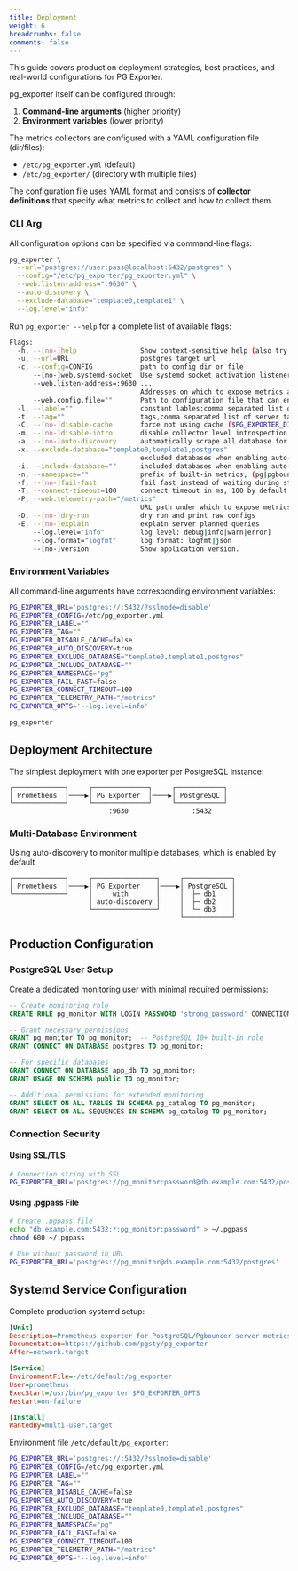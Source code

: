 ```yaml
---
title: Deployment
weight: 6
breadcrumbs: false
comments: false
---
```



This guide covers production deployment strategies, best practices, and real-world configurations for PG Exporter.

pg_exporter itself can be configured through:

1. **Command-line arguments** (higher priority)
2. **Environment variables** (lower priority)

The metrics collectors are configured with a YAML configuration file (dir/files):

- `/etc/pg_exporter.yml` (default)
- `/etc/pg_exporter/` (directory with multiple files)


The configuration file uses YAML format and consists of **collector definitions** that specify what metrics to collect and how to collect them.

### CLI Arg

All configuration options can be specified via command-line flags:

```bash
pg_exporter \
  --url="postgres://user:pass@localhost:5432/postgres" \
  --config="/etc/pg_exporter/pg_exporter.yml" \
  --web.listen-address=":9630" \
  --auto-discovery \
  --exclude-database="template0,template1" \
  --log.level="info"
```

Run `pg_exporter --help` for a complete list of available flags:

```bash
Flags:
  -h, --[no-]help                Show context-sensitive help (also try --help-long and --help-man).
  -u, --url=URL                  postgres target url
  -c, --config=CONFIG            path to config dir or file
      --[no-]web.systemd-socket  Use systemd socket activation listeners instead of port listeners (Linux only).
      --web.listen-address=:9630 ...
                                 Addresses on which to expose metrics and web interface. Repeatable for multiple addresses. Examples: `:9100` or `[::1]:9100` for http, `vsock://:9100` for vsock
      --web.config.file=""       Path to configuration file that can enable TLS or authentication. See: https://github.com/prometheus/exporter-toolkit/blob/master/docs/web-configuration.md
  -l, --label=""                 constant lables:comma separated list of label=value pair ($PG_EXPORTER_LABEL)
  -t, --tag=""                   tags,comma separated list of server tag ($PG_EXPORTER_TAG)
  -C, --[no-]disable-cache       force not using cache ($PG_EXPORTER_DISABLE_CACHE)
  -m, --[no-]disable-intro       disable collector level introspection metrics ($PG_EXPORTER_DISABLE_INTRO)
  -a, --[no-]auto-discovery      automatically scrape all database for given server ($PG_EXPORTER_AUTO_DISCOVERY)
  -x, --exclude-database="template0,template1,postgres"
                                 excluded databases when enabling auto-discovery ($PG_EXPORTER_EXCLUDE_DATABASE)
  -i, --include-database=""      included databases when enabling auto-discovery ($PG_EXPORTER_INCLUDE_DATABASE)
  -n, --namespace=""             prefix of built-in metrics, (pg|pgbouncer) by default ($PG_EXPORTER_NAMESPACE)
  -f, --[no-]fail-fast           fail fast instead of waiting during start-up ($PG_EXPORTER_FAIL_FAST)
  -T, --connect-timeout=100      connect timeout in ms, 100 by default ($PG_EXPORTER_CONNECT_TIMEOUT)
  -P, --web.telemetry-path="/metrics"
                                 URL path under which to expose metrics. ($PG_EXPORTER_TELEMETRY_PATH)
  -D, --[no-]dry-run             dry run and print raw configs
  -E, --[no-]explain             explain server planned queries
      --log.level="info"         log level: debug|info|warn|error]
      --log.format="logfmt"      log format: logfmt|json
      --[no-]version             Show application version.
```

### Environment Variables

All command-line arguments have corresponding environment variables:

```bash
PG_EXPORTER_URL='postgres://:5432/?sslmode=disable'
PG_EXPORTER_CONFIG=/etc/pg_exporter.yml
PG_EXPORTER_LABEL=""
PG_EXPORTER_TAG=""
PG_EXPORTER_DISABLE_CACHE=false
PG_EXPORTER_AUTO_DISCOVERY=true
PG_EXPORTER_EXCLUDE_DATABASE="template0,template1,postgres"
PG_EXPORTER_INCLUDE_DATABASE=""
PG_EXPORTER_NAMESPACE="pg"
PG_EXPORTER_FAIL_FAST=false
PG_EXPORTER_CONNECT_TIMEOUT=100
PG_EXPORTER_TELEMETRY_PATH="/metrics"
PG_EXPORTER_OPTS='--log.level=info'

pg_exporter
```



## Deployment Architecture

The simplest deployment with one exporter per PostgreSQL instance:

```
┌─────────────┐     ┌──────────────┐     ┌────────────┐
│ Prometheus  │────▶│ PG Exporter  │────▶│ PostgreSQL │
└─────────────┘     └──────────────┘     └────────────┘
                         :9630                :5432
```

### Multi-Database Environment

Using auto-discovery to monitor multiple databases, which is enabled by default

```
┌─────────────┐     ┌────────────────┐     ┌────────────┐
│ Prometheus  │────▶│ PG Exporter    │────▶│ PostgreSQL │
└─────────────┘     │     with       │     │  ├─ db1    │
                    │ auto-discovery │     │  ├─ db2    │
                    └────────────────┘     │  └─ db3    │
                                           └────────────┘
```



## Production Configuration

### PostgreSQL User Setup

Create a dedicated monitoring user with minimal required permissions:

```sql
-- Create monitoring role
CREATE ROLE pg_monitor WITH LOGIN PASSWORD 'strong_password' CONNECTION LIMIT 5;

-- Grant necessary permissions
GRANT pg_monitor TO pg_monitor;  -- PostgreSQL 10+ built-in role
GRANT CONNECT ON DATABASE postgres TO pg_monitor;

-- For specific databases
GRANT CONNECT ON DATABASE app_db TO pg_monitor;
GRANT USAGE ON SCHEMA public TO pg_monitor;

-- Additional permissions for extended monitoring
GRANT SELECT ON ALL TABLES IN SCHEMA pg_catalog TO pg_monitor;
GRANT SELECT ON ALL SEQUENCES IN SCHEMA pg_catalog TO pg_monitor;
```



### Connection Security

#### Using SSL/TLS

```bash
# Connection string with SSL
PG_EXPORTER_URL='postgres://pg_monitor:password@db.example.com:5432/postgres?sslmode=require&sslcert=/path/to/client.crt&sslkey=/path/to/client.key&sslrootcert=/path/to/ca.crt'
```

#### Using .pgpass File

```bash
# Create .pgpass file
echo "db.example.com:5432:*:pg_monitor:password" > ~/.pgpass
chmod 600 ~/.pgpass

# Use without password in URL
PG_EXPORTER_URL='postgres://pg_monitor@db.example.com:5432/postgres'
```




## Systemd Service Configuration

Complete production systemd setup:

```ini
[Unit]
Description=Prometheus exporter for PostgreSQL/Pgbouncer server metrics
Documentation=https://github.com/pgsty/pg_exporter
After=network.target

[Service]
EnvironmentFile=-/etc/default/pg_exporter
User=prometheus
ExecStart=/usr/bin/pg_exporter $PG_EXPORTER_OPTS
Restart=on-failure

[Install]
WantedBy=multi-user.target
```

Environment file `/etc/default/pg_exporter`:

```bash
PG_EXPORTER_URL='postgres://:5432/?sslmode=disable'
PG_EXPORTER_CONFIG=/etc/pg_exporter.yml
PG_EXPORTER_LABEL=""
PG_EXPORTER_TAG=""
PG_EXPORTER_DISABLE_CACHE=false
PG_EXPORTER_AUTO_DISCOVERY=true
PG_EXPORTER_EXCLUDE_DATABASE="template0,template1,postgres"
PG_EXPORTER_INCLUDE_DATABASE=""
PG_EXPORTER_NAMESPACE="pg"
PG_EXPORTER_FAIL_FAST=false
PG_EXPORTER_CONNECT_TIMEOUT=100
PG_EXPORTER_TELEMETRY_PATH="/metrics"
PG_EXPORTER_OPTS='--log.level=info'
```
